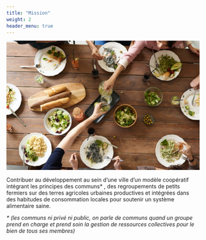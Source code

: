 ```yaml
---
title: "Mission"
weight: 2
header_menu: true
---
```


![mission](images/woman-pouring-juice-on-glass-3184192.jpg)

Contribuer au développement au sein d’une ville d’un modèle coopératif intégrant les principes des communs* , des regroupements de petits fermiers sur des terres agricoles urbaines productives et intégrées dans des habitudes de consommation locales pour soutenir un système alimentaire saine.

_\* (les communs ni privé ni public, on parle de communs quand un groupe prend en charge et prend soin la gestion de ressources collectives pour le bien de tous ses membres)_
